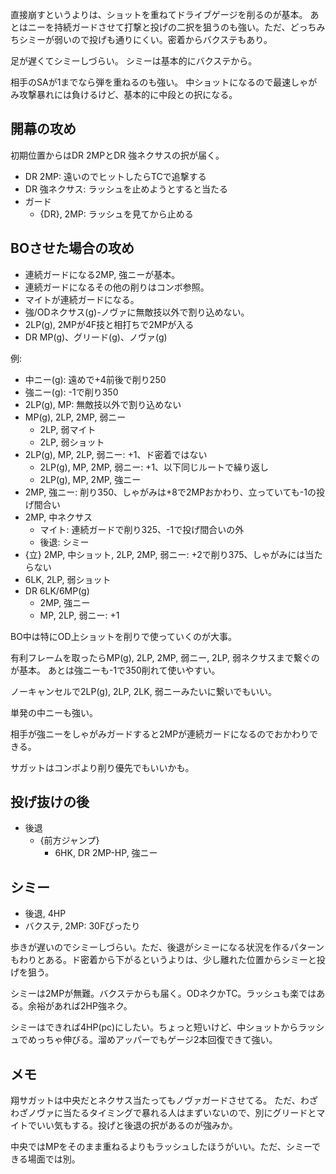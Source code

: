 直接崩すというよりは、ショットを重ねてドライブゲージを削るのが基本。
あとはニーを持続ガードさせて打撃と投げの二択を狙うのも強い。ただ、どっちみちシミーが弱いので投げも通りにくい。密着からバクステもあり。

足が遅くてシミーしづらい。
シミーは基本的にバクステから。

相手のSAが1までなら弾を重ねるのも強い。
中ショットになるので最速しゃがみ攻撃暴れには負けるけど、基本的に中段との択になる。

## 開幕の攻め

初期位置からはDR 2MPとDR 強ネクサスの択が届く。

- DR 2MP: 遠いのでヒットしたらTCで追撃する
- DR 強ネクサス: ラッシュを止めようとすると当たる
- ガード
  - {DR}, 2MP: ラッシュを見てから止める

## BOさせた場合の攻め

- 連続ガードになる2MP, 強ニーが基本。
- 連続ガードになるその他の削りはコンボ参照。
- マイトが連続ガードになる。
- 強/ODネクサス(g)-ノヴァに無敵技以外で割り込めない。
- 2LP(g), 2MPが4F技と相打ちで2MPが入る
- DR MP(g)、グリード(g)、ノヴァ(g)

例:

- 中ニー(g): 遠めで+4前後で削り250
- 強ニー(g): -1で削り350
- 2LP(g), MP: 無敵技以外で割り込めない
- MP(g), 2LP, 2MP, 弱ニー
  - 2LP, 弱マイト
  - 2LP, 弱ショット
- 2LP(g), MP, 2LP, 弱ニー: +1、ド密着ではない
  - 2LP(g), MP, 2MP, 弱ニー: +1、以下同じルートで繰り返し
  - 2LP(g), MP, 2MP, 強ニー
- 2MP, 強ニー: 削り350、しゃがみは+8で2MPおかわり、立っていても-1の投げ間合い
- 2MP, 中ネクサス
  - マイト: 連続ガードで削り325、-1で投げ間合いの外
  - 後退: シミー
- {立} 2MP, 中ショット, 2LP, 2MP, 弱ニー: +2で削り375、しゃがみには当たらない
- 6LK, 2LP, 弱ショット
- DR 6LK/6MP(g)
  - 2MP, 強ニー
  - MP, 2LP, 弱ニー: +1

BO中は特にOD上ショットを削りで使っていくのが大事。

有利フレームを取ったらMP(g), 2LP, 2MP, 弱ニー, 2LP, 弱ネクサスまで繋ぐのが基本。
あとは強ニーも-1で350削れて使いやすい。

ノーキャンセルで2LP(g), 2LP, 2LK, 弱ニーみたいに繋いでもいい。

単発の中ニーも強い。

相手が強ニーをしゃがみガードすると2MPが連続ガードになるのでおかわりできる。

サガットはコンボより削り優先でもいいかも。

## 投げ抜けの後

- 後退
  - {前方ジャンプ}
    - 6HK, DR 2MP-HP, 強ニー

## シミー

- 後退, 4HP
- バクステ, 2MP: 30Fぴったり

歩きが遅いのでシミーしづらい。ただ、後退がシミーになる状況を作るパターンもわりとある。ド密着から下がるというよりは、少し離れた位置からシミーと投げを狙う。

シミーは2MPが無難。バクステからも届く。ODネクかTC。ラッシュも楽ではある。余裕があれば2HP強ネク。

シミーはできれば4HP(pc)にしたい。ちょっと短いけど、中ショットからラッシュでめっちゃ伸びる。溜めアッパーでもゲージ2本回復できて強い。

## メモ

翔サガットは中央だとネクサス当たってもノヴァガードさせてる。
ただ、わざわざノヴァに当たるタイミングで暴れる人はまずいないので、別にグリードとマイトでいい気もする。投げと後退の択があるのが強みか。

中央ではMPをそのまま重ねるよりもラッシュしたほうがいい。ただ、シミーできる場面では別。
